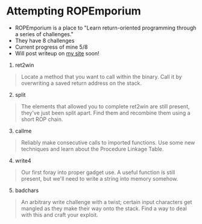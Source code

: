 # Attempting ROPEmporium

 - ROPEmporium is a place to "Learn return-oriented programming through a series of challenges."
 - They have 8 challenges 
 - Current progress of mine 5/8
 - Will post writeup on [my site](https://jmp2rsp.tech) soon!


1. ret2win
>Locate a method that you want to call within the binary.
>Call it by overwriting a saved return address on the stack.

2. split
>The elements that allowed you to complete ret2win are still present, they've just been split apart.
>Find them and recombine them using a short ROP chain.

3. callme
>Reliably make consecutive calls to imported functions.
>Use some new techniques and learn about the Procedure Linkage Table.

4. write4
>Our first foray into proper gadget use.
>A useful function is still present, but we'll need to write a string into memory somehow.

5. badchars
> An arbitrary write challenge with a twist; certain input characters get mangled as they make their way onto the stack.
> Find a way to deal with this and craft your exploit.
